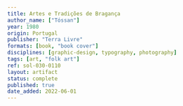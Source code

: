 ```yaml
---
title: Artes e Tradições de Bragança
author_name: ["Tóssan"]
year: 1980
origin: Portugal
publisher: "Terra Livre"
formats: [book, "book cover"]
disciplines: [graphic-design, typography, photography]
tags: [art, "folk art"]
ref: sol-030-0110
layout: artifact
status: complete
published: true
date_added: 2022-06-01
---
```

